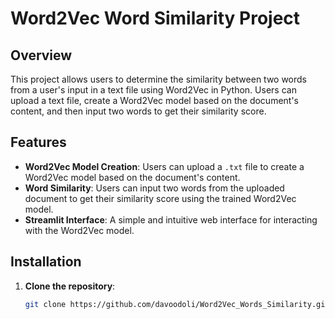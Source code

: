 # Word2Vec Word Similarity Project

## Overview
This project allows users to determine the similarity between two words from a user's input in a text file using Word2Vec in Python. Users can upload a text file, create a Word2Vec model based on the document's content, and then input two words to get their similarity score.

## Features
- **Word2Vec Model Creation**: Users can upload a `.txt` file to create a Word2Vec model based on the document's content.
- **Word Similarity**: Users can input two words from the uploaded document to get their similarity score using the trained Word2Vec model.
- **Streamlit Interface**: A simple and intuitive web interface for interacting with the Word2Vec model.

## Installation
1. **Clone the repository**:
   ```bash
   git clone https://github.com/davoodoli/Word2Vec_Words_Similarity.git
